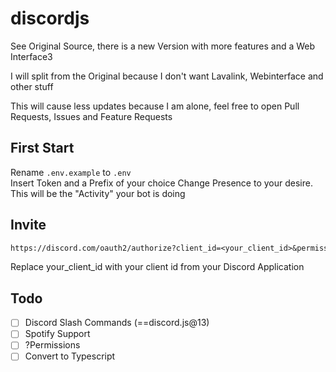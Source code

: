 # discordjs

See Original Source, there is a new Version with more features and a Web Interface3

I will split from the Original because I don't want Lavalink, Webinterface and other stuff

This will cause less updates because I am alone, feel free to open Pull Requests, Issues and Feature Requests

## First Start

Rename `.env.example` to `.env`  
Insert Token and a Prefix of your choice
Change Presence to your desire. This will be the "Activity" your bot is doing

## Invite

```txt
https://discord.com/oauth2/authorize?client_id=<your_client_id>&permissions=3271744&scope=bot
```

Replace your_client_id with your client id from your Discord Application

## Todo

- [ ] Discord Slash Commands (==discord.js@13)
- [ ] Spotify Support
- [ ] ?Permissions
- [ ] Convert to Typescript
